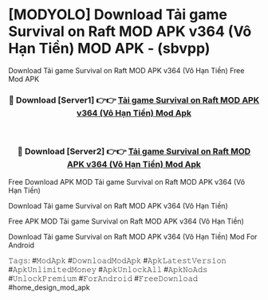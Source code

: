 # [MODYOLO] Download Tải game Survival on Raft MOD APK v364 (Vô Hạn Tiền) MOD APK - (sbvpp)
Download Tải game Survival on Raft MOD APK v364 (Vô Hạn Tiền) Free Mod APK

<div align="center">
<h3>🔴 Download [Server1] 👉👉 <a href="https://apk-comot.site?title=Tải_game_Survival_on_Raft_MOD_APK_v364_(Vô_Hạn_Tiền)">Tải game Survival on Raft MOD APK v364 (Vô Hạn Tiền) Mod Apk</a></h3><br>

<h3>🔴 Download [Server2] 👉👉 <a href="https://apk-comot.site?title=Tải_game_Survival_on_Raft_MOD_APK_v364_(Vô_Hạn_Tiền)">Tải game Survival on Raft MOD APK v364 (Vô Hạn Tiền) Mod Apk</a></h3>
</div>


Free Download APK MOD Tải game Survival on Raft MOD APK v364 (Vô Hạn Tiền)

Download Tải game Survival on Raft MOD APK v364 (Vô Hạn Tiền) 

Free APK MOD Tải game Survival on Raft MOD APK v364 (Vô Hạn Tiền) 

Download Tải game Survival on Raft MOD APK v364 (Vô Hạn Tiền) Mod For Android

𝚃𝚊𝚐𝚜: #𝙼𝚘𝚍𝙰𝚙𝚔 #𝙳𝚘𝚠𝚗𝚕𝚘𝚊𝚍𝙼𝚘𝚍𝙰𝚙𝚔 #𝙰𝚙𝚔𝙻𝚊𝚝𝚎𝚜𝚝𝚅𝚎𝚛𝚜𝚒𝚘𝚗 #𝙰𝚙𝚔𝚄𝚗𝚕𝚒𝚖𝚒𝚝𝚎𝚍𝙼𝚘𝚗𝚎𝚢 #𝙰𝚙𝚔𝚄𝚗𝚕𝚘𝚌𝚔𝙰𝚕𝚕 #𝙰𝚙𝚔𝙽𝚘𝙰𝚍𝚜 #𝚄𝚗𝚕𝚘𝚌𝚔𝙿𝚛𝚎𝚖𝚒𝚞𝚖 #𝙵𝚘𝚛𝙰𝚗𝚍𝚛𝚘𝚒𝚍 #𝙵𝚛𝚎𝚎𝙳𝚘𝚠𝚗𝚕𝚘𝚊𝚍 #home_design_mod_apk